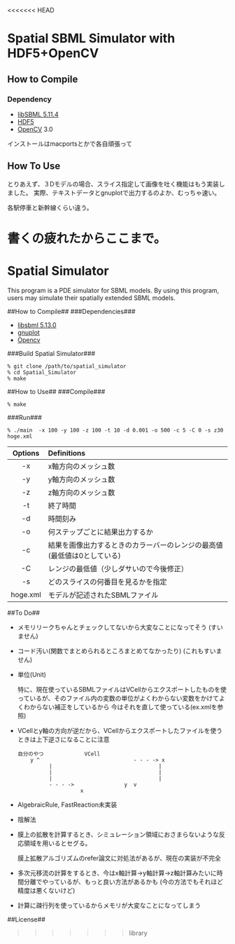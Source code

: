 <<<<<<< HEAD
# Spatial SBML Simulator with HDF5+OpenCV
## How to Compile
### Dependency
- [libSBML 5.11.4](http://sbml.org/Software/libSBML "libSBML")
- [HDF5](https://www.hdfgroup.org/HDF5/ "hdf5")
- [OpenCV]("http://opencv.org/" "opencv") 3.0

インストールはmacportsとかで各自頑張って

## How To Use
とりあえず、３Dモデルの場合、スライス指定して画像を吐く機能はもう実装しました。
実際、テキストデータとgnuplotで出力するのよか、むっちゃ速い。

各駅停車と新幹線くらい違う。

書くの疲れたからここまで。
=======
Spatial Simulator
======================

This program is a PDE simulator for SBML models.
By using this program, users may simulate their spatially extended SBML models.

##How to Compile##
###Dependencies###
+ [libsbml 5.13.0](http://sbml.org/Software/libSBML "libsbml")
+ [gnuplot](http://www.gnuplot.info/ "gnuplot")
+ [Opencv](http://opencv.org/ "OpenCV")

###Build Spatial Simulator###

    % git clone /path/to/spatial_simulator
    % cd Spatial_Simulator
    % make

##How to Use##
###Compile###

    % make

###Run###

    % ./main  -x 100 -y 100 -z 100 -t 10 -d 0.001 -o 500 -c 5 -C 0 -s z30 hoge.xml

  | Options | Definitions|
  |:--------:|:------------|
  |-x | x軸方向のメッシュ数|
  |-y | y軸方向のメッシュ数|
  |-z | z軸方向のメッシュ数|
  |-t | 終了時間|
  |-d | 時間刻み|
  |-o | 何ステップごとに結果出力するか|
  |-c | 結果を画像出力するときのカラーバーのレンジの最高値 (最低値は0としている)|
  |-C | レンジの最低値（少しダサいので今後修正）|
  |-s | どのスライスの何番目を見るかを指定|
  |hoge.xml | モデルが記述されたSBMLファイル|

##To Do##
+ メモリリークちゃんとチェックしてないから大変なことになってそう (すいません)
+ コード汚い(関数でまとめられるところまとめてなかったり) (これもすいません)
+ 単位(Unit)

  特に、現在使っているSBMLファイルはVCellからエクスポートしたものを使っているが、そのファイル内の変数の単位がよくわからない変数をかけてよくわからない補正をしているから
  今はそれを直して使っている(ex.xmlを参照)

+ VCellとy軸の方向が逆だから、VCellからエクスポートしたファイルを使うときは上下逆さになることに注意

      自分のやつ             VCell
          y ^                              - - - -> x
                |                                  |
                |                                  |
                |                                  |
                - - - ->                y  v
                          x

+ AlgebraicRule, FastReaction未実装

+ 陰解法

+ 膜上の拡散を計算するとき、シミュレーション領域におさまらないような反応領域を用いるとセグる。

  膜上拡散アルゴリズムのrefer論文に対処法があるが、現在の実装が不完全

+ 多次元移流の計算をするとき、今はx軸計算->y軸計算->z軸計算みたいに時間分離でやっているが、もっと良い方法があるかも (今の方法でもそれほど精度は悪くないけど)

+ 計算に疎行列を使っているからメモリが大変なことになってしまう


##License##
>>>>>>> library
